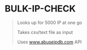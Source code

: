# BULK-IP-CHECK 
> Looks up for 5000 IP at one go
> 
> Takes csv/text file as input
>
> Uses www.abuseipdb.com API
